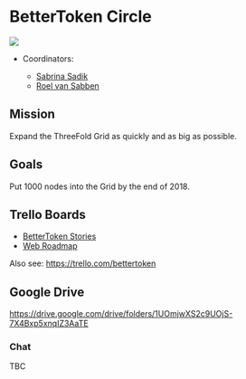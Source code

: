 # BetterToken Circle

![](/img/farmer.png)

- Coordinators:

   - [Sabrina Sadik](/contributors/tftech/sabrina_sadik.md)
   - [Roel van Sabben](/contributors/tftech/Roel_van_Sabben.md)


## Mission

Expand the ThreeFold Grid as quickly and as big as possible.

## Goals

Put 1000 nodes into the Grid by the end of 2018.

## Trello Boards

- [BetterToken Stories](https://trello.com/b/PQmtNMbX/bettertokenstories)
- [Web Roadmap](https://trello.com/b/0HELF1TD/bettertokenroadmapweb)

Also see: https://trello.com/bettertoken

## Google Drive

https://drive.google.com/drive/folders/1UOmjwXS2c9UOjS-7X4Bxp5xnqIZ3AaTE

### Chat

TBC
   